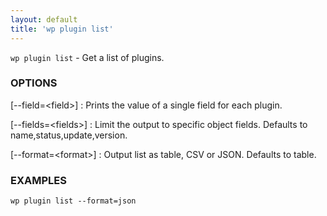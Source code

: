 ```yaml
---
layout: default
title: 'wp plugin list'
---
```


`wp plugin list` - Get a list of plugins.

### OPTIONS

[--field=&lt;field&gt;]
: Prints the value of a single field for each plugin.

[--fields=&lt;fields&gt;]
: Limit the output to specific object fields. Defaults to name,status,update,version.

[--format=&lt;format&gt;]
: Output list as table, CSV or JSON. Defaults to table.

### EXAMPLES

    wp plugin list --format=json

